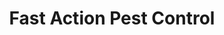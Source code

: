 ---
title: "Fast Action Pest Control"
url: /elk-grove/fast-action-pest-control/
shop: pest control
---